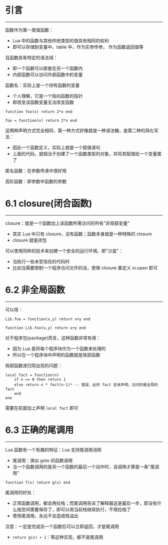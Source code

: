 # 引言
---

函数作为第一类值函数：
- Lua 中的函数与其他传统类型的值具有相同的权利
- 即可以存储到变量中，table 中，作为实参传参， 作为函数返回值等

且函数具有特定的语法域：
- 即一个函数可以嵌套在另一个函数内
- 内部函数可以访问外部函数中的变量

函数名：实际上是一个持有函数的变量
- 个人理解，它是一个指向函数的指针
- 即改变该函数变量无法改变函数

```
function foo(x) return 2*x end

foo = function(x) return 2*x end
```

这两种声明方式完全相同，第一种方式好像就是一种语法糖，是第二种的简化写法：
- 因此一个函数定义，实际上就是一个赋值语句
- 上面的代码，就相当于创建了一个函数类型的对象，并将其赋值给一个变量罢了

匿名函数：在参数传递中很好用

高阶函数：即参数中函数的参数

# 6.1 closure(闭合函数)
---

closure：就是一个函数加上该函数所需访问的所有"非局部变量"
- 其实 Lua 中只有 closure，没有函数；函数本身就是一种特殊的 closure
- closure 就是闭包

可以使用同样的技术来创建一个安全的运行环境，即"沙盒"：
- 当执行一些未受信任的代码时
- 比如当需要限制一个程序访问文件的话，使用 closure 重定义 io.open 即可

# 6.2 非全局函数
---

可以用：
```
Lib.foo = function(x,y) return x+y end

function Lib.foo(x,y) return x+y end
```

对于程序包(package)而言，这种函数非常有用：
- 因为 Lua 是将每个程序块作为一个函数来处理的
- 所以在一个程序块中声明的函数就是局部函数

局部函数递归常出现的问题：
```
local fact = function(n)
	if n == 0 then return 1
	else return n * fact(n-1)* -- 错误，此时 fact 还未声明，访问的是全局的 fact
	end
ene
```

需要在前面加上声明 `local fact` 即可

# 6.3 正确的尾调用
---

Lua 函数有一个有趣的特征：Lua 支持尾调用消除
- 尾调用：类似 goto 的函数调用
- 当一个函数调用的是另一个函数的最后一个动作时，该调用才算是一条"尾调用"
```
function f(x) return g(x) end
```

尾调用的好处：
- 正常函数调用，都会再拉栈；而尾调用告诉了解释器这是最后一步，即没有什么栈空间需要保存了，即可以用当前栈继续执行，不用拉栈了
- 使用尾调用，永远不会造成栈溢出

注意：一定是完成另一个函数后可以立即返回，才是尾调用
- `return g(x) + 1`：等这种实现，都不是尾调用